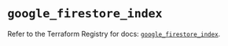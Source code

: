 # `google_firestore_index`

Refer to the Terraform Registry for docs: [`google_firestore_index`](https://registry.terraform.io/providers/hashicorp/google-beta/5.43.0/docs/resources/google_firestore_index).
